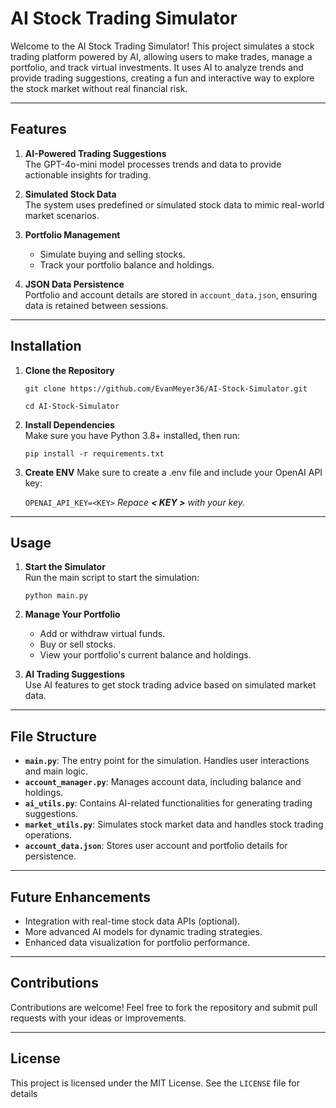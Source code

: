 

# AI Stock Trading Simulator

Welcome to the AI Stock Trading Simulator! This project simulates a stock trading platform powered by AI, allowing users to make trades, manage a portfolio, and track virtual investments. It uses AI to analyze trends and provide trading suggestions, creating a fun and interactive way to explore the stock market without real financial risk.

----------

## Features

1.  **AI-Powered Trading Suggestions**  
    The GPT-4o-mini model processes trends and data to provide actionable insights for trading.
    
2.  **Simulated Stock Data**  
    The system uses predefined or simulated stock data to mimic real-world market scenarios.
    
3.  **Portfolio Management**
    
    -   Simulate buying and selling stocks.
    -   Track your portfolio balance and holdings.
4.  **JSON Data Persistence**  
    Portfolio and account details are stored in  `account_data.json`, ensuring data is retained between sessions.
    

----------

## Installation

1.  **Clone the Repository**
    

    
    `git clone https://github.com/EvanMeyer36/AI-Stock-Simulator.git`
    
    `cd AI-Stock-Simulator ` 
    
3.  **Install Dependencies**  
    Make sure you have Python 3.8+ installed, then run:

    `pip install -r requirements.txt` 
    
4. **Create ENV**
   Make sure to create a .env file and include your OpenAI API key:

   `OPENAI_API_KEY=<KEY>`  *Repace **< KEY >** with your key.*

----------

## Usage

1.  **Start the Simulator**  
    Run the main script to start the simulation:
    
    `python main.py` 
    
2.  **Manage Your Portfolio**
    
    -   Add or withdraw virtual funds.
    -   Buy or sell stocks.
    -   View your portfolio's current balance and holdings.
3.  **AI Trading Suggestions**  
    Use AI features to get stock trading advice based on simulated market data.
    

----------

## File Structure

-   **`main.py`**: The entry point for the simulation. Handles user interactions and main logic.
-   **`account_manager.py`**: Manages account data, including balance and holdings.
-   **`ai_utils.py`**: Contains AI-related functionalities for generating trading suggestions.
-   **`market_utils.py`**: Simulates stock market data and handles stock trading operations.
-   **`account_data.json`**: Stores user account and portfolio details for persistence.

----------

## Future Enhancements

-   Integration with real-time stock data APIs (optional).
-   More advanced AI models for dynamic trading strategies.
-   Enhanced data visualization for portfolio performance.

----------

## Contributions

Contributions are welcome! Feel free to fork the repository and submit pull requests with your ideas or improvements.

----------

## License

This project is licensed under the MIT License. See the  `LICENSE`  file for details
